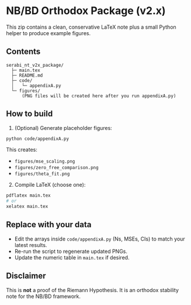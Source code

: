 # NB/BD Orthodox Package (v2.x)

This zip contains a clean, conservative LaTeX note plus a small Python helper to produce example figures.

## Contents
```
serabi_nt_v2x_package/
  ├─ main.tex
  ├─ README.md
  ├─ code/
  │   └─ appendixA.py
  └─ figures/
      (PNG files will be created here after you run appendixA.py)
```

## How to build

1) (Optional) Generate placeholder figures:
```bash
python code/appendixA.py
```
This creates:
- `figures/mse_scaling.png`
- `figures/zero_free_comparison.png`
- `figures/theta_fit.png`

2) Compile LaTeX (choose one):
```bash
pdflatex main.tex
# or
xelatex main.tex
```

## Replace with your data
- Edit the arrays inside `code/appendixA.py` (Ns, MSEs, CIs) to match your latest results.
- Re-run the script to regenerate updated PNGs.
- Update the numeric table in `main.tex` if desired.

## Disclaimer
This is **not** a proof of the Riemann Hypothesis. It is an orthodox stability note for the NB/BD framework.
